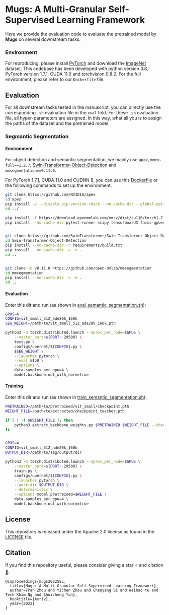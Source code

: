 # Mugs: A Multi-Granular Self-Supervised Learning Framework
Here we provide the evaluation code to evaluate the pretrained model by **Mugs** on several downstream tasks.

### Environment
For reproducing, please install [PyTorch](https://pytorch.org/) and download the [ImageNet](https://imagenet.stanford.edu/) dataset.
This codebase has been developed with python version 3.8, PyTorch version 1.7.1, CUDA 11.0 and torchvision 0.8.2. For the full 
environment, please refer to our `Dockerfile` file. 


## Evaluation
For all downstream tasks tested in the manuscript, you can directly use the corresponding `.sh` evaluation file 
in the `eval` fold. For these `.sh` evaluation file, all hyper-parameters are assigned. In this way, what all you 
is to assign the paths of the dataset and the pretrained model. 


### Segmantic Segmentation
#### Environment
For object detection and semantic segmentation, we mainly use `apex`, `mmcv-full==1.2.7`, [Swin-Transformer-Object-Detection](https://github.com/SwinTransformer/Swin-Transformer-Object-Detection) and `mmsegmentation==0.11.0`.

For PyTorch 1.7.1, CUDA 11.0 and CUDNN 8, you can use this [Dockerfile](Dockerfile) or the following commands to set up the environment.

```bash
git clone https://github.com/NVIDIA/apex
cd apex
pip install -v --disable-pip-version-check --no-cache-dir --global-option="--cpp_ext" --global-option="--cuda_ext" ./
cd ../

pip install -f https://download.openmmlab.com/mmcv/dist/cu110/torch1.7.1/index.html mmcv-full==1.2.7
pip install --no-cache-dir pytest-runner scipy tensorboardX faiss-gpu==1.6.1 tqdm lmdb sklearn pyarrow==2.0.0 timm DALL-E munkres six einops


git clone https://github.com/SwinTransformer/Swin-Transformer-Object-Detection
cd Swin-Transformer-Object-Detection
pip install --no-cache-dir -r requirements/build.txt
pip install --no-cache-dir -v -e .
cd ..


git clone -b v0.11.0 https://github.com/open-mmlab/mmsegmentation
cd mmsegmentation
pip install --no-cache-dir -v -e .
cd ..
```

#### Evaluation
Enter this dir and run (as shown in [eval_semantic_segmentation.sh](eval_semantic_segmentation.sh)):
```bash
GPUS=4
CONFIG=vit_small_512_ade20k_160k
SEG_WEIGHT=/path/to/vit_small_512_ade20k_160k.pth

python3 -m torch.distributed.launch --nproc_per_node=$GPUS \
    --master_port=${PORT:-29500} \
    test.py \
    configs/upernet/${CONFIG}.py \
    $SEG_WEIGHT \
    --launcher pytorch \
    --eval mIoU \
    --options \
    data.samples_per_gpu=4 \
    model.backbone.out_with_norm=true
```

#### Training
Enter this dir and run (as shown in [train_semantic_segmentation.sh](train_semantic_segmentation.sh)):
```bash
PRETRAINED=/path/to/pretrained/vit_small/checkpoint.pth
WEIGHT_FILE=/path/to/extracted/checkpoint_teacher.pth

if [ ! -f $WEIGHT_FILE ]; then
    python3 extract_backbone_weights.py $PRETRAINED $WEIGHT_FILE --checkpoint_key teacher
fi


GPUS=4
CONFIG=vit_small_512_ade20k_160k
OUTPUT_DIR=/path/to/seg/output/dir

python3 -m torch.distributed.launch --nproc_per_node=$GPUS \
    --master_port=${PORT:-29500} \
    train.py \
    configs/upernet/${CONFIG}.py \
    --launcher pytorch \
    --work-dir $OUTPUT_DIR \
    --deterministic \
    --options model.pretrained=$WEIGHT_FILE \
    data.samples_per_gpu=4 \
    model.backbone.out_with_norm=true
```


## License
This repository is released under the Apache 2.0 license as found in the [LICENSE](LICENSE) file.

## Citation
If you find this repository useful, please consider giving a star :star: and citation :t-rex::
```
@inproceedings{mugs2022SSL,
  title={Mugs: A Multi-Granular Self-Supervised Learning Framework},
  author={Pan Zhou and Yichen Zhou and Chenyang Si and Weihao Yu and Teck Khim Ng and Shuicheng Yan},
  booktitle={Axriv},
  year={2022}
}
```